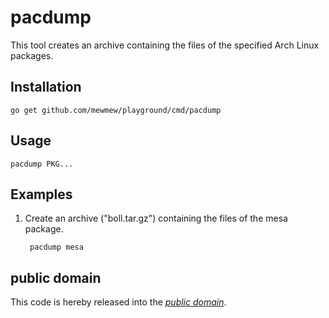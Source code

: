 pacdump
=======

This tool creates an archive containing the files of the specified Arch Linux
packages.

Installation
------------

	go get github.com/mewmew/playground/cmd/pacdump

Usage
-----

	pacdump PKG...

Examples
--------

1. Create an archive ("boll.tar.gz") containing the files of the mesa package.

		pacdump mesa

public domain
-------------

This code is hereby released into the *[public domain][]*.

[public domain]: https://creativecommons.org/publicdomain/zero/1.0/
